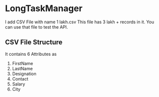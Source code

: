# LongTaskManager
I add CSV File with name 1 lakh.csv
This file has 3 lakh + records in it.
You can use that file to test the API.

CSV File Structure
-------------------------------------

It contains 6 Attributes as 
1. FirstName
2. LastName
3. Designation
4. Contact
5. Salary
6. City

